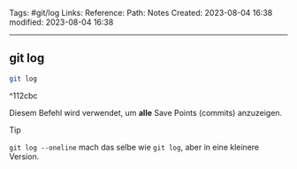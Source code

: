 Tags: #git/log
Links: 
Reference:
Path: Notes
Created: 2023-08-04 16:38
modified: 2023-08-04 16:38
___
## git log

```bash
git log 
```

^112cbc

Diesem Befehl wird verwendet, um **alle** Save Points (commits) anzuzeigen.

>[!tip] 
>`git log --oneline` mach das selbe wie `git log`,  aber in eine kleinere Version.